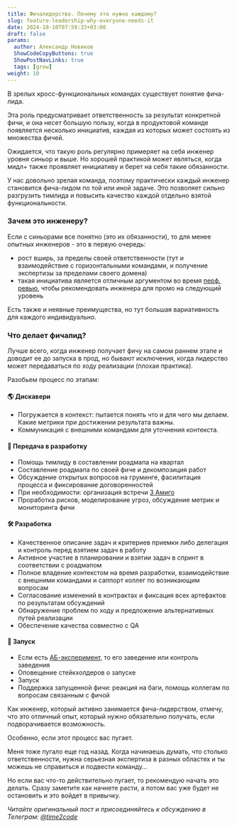 ```yaml
---
title: Фичалидерство. Почему это нужно каждому? 
slug: feature-leadership-why-everyone-needs-it                 
date: 2024-10-10T07:59:33+03:00
draft: false                                 
params:
  author: Александр Новиков                  
  ShowCodeCopyButtons: true
  ShowPostNavLinks: true
  tags: [grow]          
weight: 10                                   
---
```


В зрелых кросс-функциональных командах существует понятие фича-лида.

Эта роль предусматривает ответственность за результат конкретной фичи, и она несет большую пользу, когда в продуктовой команде появляется несколько инициатив, каждая из которых может состоять из множества фичей. 

Ожидается, что такую роль регулярно примеряет на себя инженер уровня синьор и выше. Но хорошей практикой может являться, когда мидл+ также проявляет инициативу и берет на себя такие обязанности. 

У нас довольно зрелая команда, поэтому практически каждый инженер становится фича-лидом по той или иной задаче. Это позволяет сильно разгрузить тимлида и повысить качество каждой отдельно взятой функциональности. 

### Зачем это инженеру? 

Если с синьорами все понятно (это их обязанности), то для менее опытных инженеров - это в первую очередь:
- рост вширь, за пределы своей ответственности (тут и взаимодействие с горизонтальными командами, и получение экспертизы за пределами своего домена)
- такая инициатива является отличным аргументом во время [перф. ревью](https://t.me/time2code/283), чтобы рекомендовать инженера для промо на следующий уровень

Есть также и неявные преимущества, но тут большая вариативность для каждого индивидуально. 

### Что делает фичалид?

Лучше всего, когда инженер получает фичу на самом раннем этапе и доводит ее до запуска в прод, но бывают исключения, когда лидерство может передаваться по ходу реализации (плохая практика).

Разобьем процесс по этапам:

#### 🌎 Дискавери

 - Погружается в контекст: пытается понять что и для чего мы делаем. Какие метрики при достижении результата важны.
- Коммуникация с внешними командами для уточнения контекста.

#### 🚚 Передача в разработку

- Помощь тимлиду в составлении роадмапа на квартал
- Составление роадмапа по своей фиче и декомпозиция работ
- Обсуждение открытых вопросов на груминге, фасилитация процесса и фиксирование договоренностей
- При необходимости: организация встречи [3 Амиго](https://habr.com/ru/companies/oleg-bunin/articles/449424/)
- Проработка рисков, моделирование угроз, обсуждение метрик и мониторинга фичи

#### 🛠 Разработка

 - Качественное описание задач и критериев приемки либо делегация и контроль перед взятием задач в работу
- Активное участие в планировании и взятии задач в спринт в соответствии с роадмапом
- Полное владение контекстом на время разработки, взаимодействие с внешними командами и саппорт коллег по возникающим вопросам
- Согласование изменений в контрактах и фиксация всех артефактов по результатам обсуждений
- Обнаружение проблем по ходу и предложение альтернативных путей реализации
- Обеспечение качества совместно с QA

#### 🚀 Запуск 

- Если есть [АБ-эксперимент](https://habr.com/ru/companies/avito/articles/454164/), то его заведение или контроль заведения
- Оповещение стейкхолдеров о запуске
- Запуск 
- Поддержка запущенной фичи: реакция на баги, помощь коллегам по вопросам связанным с фичой

Как инженер, который активно занимается фича-лидерством, отмечу, что это отличный опыт, который нужно обязательно получать, если подворачивается возможность. 

Особенно, если этот процесс вас пугает. 

Меня тоже пугало еще год назад. Когда начинаешь думать, что столько ответственности, нужна серьезная экспертиза в разных областях и ты можешь не справиться и подвести команду…

Но если вас что-то действительно пугает, то рекомендую начать это делать. Сразу заметите как начнете расти, а потом вас уже будет не остановить и это войдет в привычку.

*Читайте оригинальный пост и присоединяйтесь к обсуждению в Телеграм: [@time2code](https://t.me/time2code/294)*